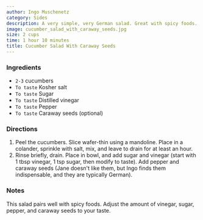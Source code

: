 ```yaml
---
author: Ingo Muschenetz
category: Sides
description: A very simple, very German salad. Great with spicy foods.
image: cucumber_salad_with_caraway_seeds.jpg
size: 2 cups
time: 1 hour 10 minutes
title: Cucumber Salad With Caraway Seeds
---
```

### Ingredients

* `2-3` cucumbers
* `To taste` Kosher salt
* `To taste` Sugar
* `To taste` Distilled vinegar
* `To taste` Pepper
* `To taste` Caraway seeds (optional)

### Directions

1. Peel the cucumbers. Slice wafer-thin using a mandoline. Place in a colander, sprinkle with salt, mix, and leave to drain for at least an hour.
2. Rinse briefly, drain. Place in bowl, and add sugar and vinegar (start with 1 tbsp vinegar, 1 tsp sugar, then modify to taste). Add pepper and caraway seeds (Jane doesn't like them, but Ingo finds them indispensable, and they are typically German).

### Notes

This salad pairs well with spicy foods. Adjust the amount of vinegar, sugar, pepper, and caraway seeds to your taste.